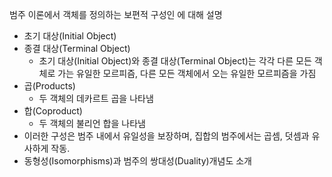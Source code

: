범주 이론에서 객체를 정의하는 보편적 구성인 에 대해 설명
- 초기 대상(Initial Object)
- 종결 대상(Terminal Object)
    - 초기 대상(Initial Object)와 종결 대상(Terminal Object)는 각각 다른 모든 객체로 가는 유일한 모르피즘, 다른 모든 객체에서 오는 유일한 모르피즘을 가짐
- 곱(Products)
    - 두 객체의 데카르트 곱을 나타냄
- 합(Coproduct)
    - 두 객체의 불리언 합을 나타냄
- 이러한 구성은 범주 내에서 유일성을 보장하며, 집합의 범주에서는 곱셈, 덧셈과 유사하게 작동.
- 동형성(Isomorphisms)과 범주의 쌍대성(Duality)개념도 소개
